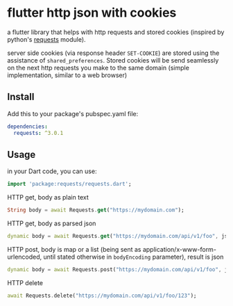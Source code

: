 # flutter http json with cookies

a flutter library that helps with http requests and stored cookies (inspired by python's [requests](https://github.com/psf/requests) module).

server side cookies (via response header `SET-COOKIE`) are stored using the assistance of `shared_preferences`. Stored cookies will be send seamlessly on the next http requests you make to the same domain (simple implementation, similar to a web browser)


## Install

Add this to your package's pubspec.yaml file:

```yaml
dependencies:
  requests: ^3.0.1
```

## Usage

in your Dart code, you can use:

```dart
import 'package:requests/requests.dart';
```


HTTP get, body as plain text

```dart
String body = await Requests.get("https://mydomain.com");
```

HTTP get, body as parsed json

```dart
dynamic body = await Requests.get("https://mydomain.com/api/v1/foo", json: true);
```

HTTP post, body is map or a list (being sent as application/x-www-form-urlencoded, until stated otherwise in `bodyEncoding` parameter), result is json

```dart
dynamic body = await Requests.post("https://mydomain.com/api/v1/foo", json: true, body: {"foo":"bar"} );
```

HTTP delete

```dart
await Requests.delete("https://mydomain.com/api/v1/foo/123");
```
